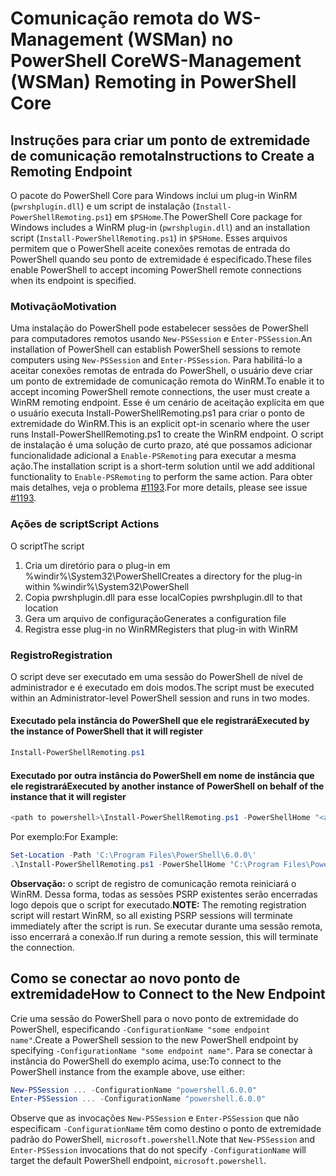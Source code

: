 # <a name="ws-management-wsman-remoting-in-powershell-core"></a><span data-ttu-id="c88cd-101">Comunicação remota do WS-Management (WSMan) no PowerShell Core</span><span class="sxs-lookup"><span data-stu-id="c88cd-101">WS-Management (WSMan) Remoting in PowerShell Core</span></span> 

## <a name="instructions-to-create-a-remoting-endpoint"></a><span data-ttu-id="c88cd-102">Instruções para criar um ponto de extremidade de comunicação remota</span><span class="sxs-lookup"><span data-stu-id="c88cd-102">Instructions to Create a Remoting Endpoint</span></span>

<span data-ttu-id="c88cd-103">O pacote do PowerShell Core para Windows inclui um plug-in WinRM (`pwrshplugin.dll`) e um script de instalação (`Install-PowerShellRemoting.ps1`) em `$PSHome`.</span><span class="sxs-lookup"><span data-stu-id="c88cd-103">The PowerShell Core package for Windows includes a WinRM plug-in (`pwrshplugin.dll`) and an installation script (`Install-PowerShellRemoting.ps1`) in `$PSHome`.</span></span>
<span data-ttu-id="c88cd-104">Esses arquivos permitem que o PowerShell aceite conexões remotas de entrada do PowerShell quando seu ponto de extremidade é especificado.</span><span class="sxs-lookup"><span data-stu-id="c88cd-104">These files enable PowerShell to accept incoming PowerShell remote connections when its endpoint is specified.</span></span>

### <a name="motivation"></a><span data-ttu-id="c88cd-105">Motivação</span><span class="sxs-lookup"><span data-stu-id="c88cd-105">Motivation</span></span>

<span data-ttu-id="c88cd-106">Uma instalação do PowerShell pode estabelecer sessões de PowerShell para computadores remotos usando `New-PSSession` e `Enter-PSSession`.</span><span class="sxs-lookup"><span data-stu-id="c88cd-106">An installation of PowerShell can establish PowerShell sessions to remote computers using `New-PSSession` and `Enter-PSSession`.</span></span>
<span data-ttu-id="c88cd-107">Para habilitá-lo a aceitar conexões remotas de entrada do PowerShell, o usuário deve criar um ponto de extremidade de comunicação remota do WinRM.</span><span class="sxs-lookup"><span data-stu-id="c88cd-107">To enable it to accept incoming PowerShell remote connections, the user must create a WinRM remoting endpoint.</span></span>
<span data-ttu-id="c88cd-108">Esse é um cenário de aceitação explícita em que o usuário executa Install-PowerShellRemoting.ps1 para criar o ponto de extremidade do WinRM.</span><span class="sxs-lookup"><span data-stu-id="c88cd-108">This is an explicit opt-in scenario where the user runs Install-PowerShellRemoting.ps1 to create the WinRM endpoint.</span></span>
<span data-ttu-id="c88cd-109">O script de instalação é uma solução de curto prazo, até que possamos adicionar funcionalidade adicional a `Enable-PSRemoting` para executar a mesma ação.</span><span class="sxs-lookup"><span data-stu-id="c88cd-109">The installation script is a short-term solution until we add additional functionality to `Enable-PSRemoting` to perform the same action.</span></span>
<span data-ttu-id="c88cd-110">Para obter mais detalhes, veja o problema [#1193](https://github.com/PowerShell/PowerShell/issues/1193).</span><span class="sxs-lookup"><span data-stu-id="c88cd-110">For more details, please see issue [#1193](https://github.com/PowerShell/PowerShell/issues/1193).</span></span>

### <a name="script-actions"></a><span data-ttu-id="c88cd-111">Ações de script</span><span class="sxs-lookup"><span data-stu-id="c88cd-111">Script Actions</span></span>

<span data-ttu-id="c88cd-112">O script</span><span class="sxs-lookup"><span data-stu-id="c88cd-112">The script</span></span>

1. <span data-ttu-id="c88cd-113">Cria um diretório para o plug-in em %windir%\System32\PowerShell</span><span class="sxs-lookup"><span data-stu-id="c88cd-113">Creates a directory for the plug-in within %windir%\System32\PowerShell</span></span>
1. <span data-ttu-id="c88cd-114">Copia pwrshplugin.dll para esse local</span><span class="sxs-lookup"><span data-stu-id="c88cd-114">Copies pwrshplugin.dll to that location</span></span>
1. <span data-ttu-id="c88cd-115">Gera um arquivo de configuração</span><span class="sxs-lookup"><span data-stu-id="c88cd-115">Generates a configuration file</span></span>
1. <span data-ttu-id="c88cd-116">Registra esse plug-in no WinRM</span><span class="sxs-lookup"><span data-stu-id="c88cd-116">Registers that plug-in with WinRM</span></span>

### <a name="registration"></a><span data-ttu-id="c88cd-117">Registro</span><span class="sxs-lookup"><span data-stu-id="c88cd-117">Registration</span></span>

<span data-ttu-id="c88cd-118">O script deve ser executado em uma sessão do PowerShell de nível de administrador e é executado em dois modos.</span><span class="sxs-lookup"><span data-stu-id="c88cd-118">The script must be executed within an Administrator-level PowerShell session and runs in two modes.</span></span>

#### <a name="executed-by-the-instance-of-powershell-that-it-will-register"></a><span data-ttu-id="c88cd-119">Executado pela instância do PowerShell que ele registrará</span><span class="sxs-lookup"><span data-stu-id="c88cd-119">Executed by the instance of PowerShell that it will register</span></span>

``` powershell
Install-PowerShellRemoting.ps1
```

#### <a name="executed-by-another-instance-of-powershell-on-behalf-of-the-instance-that-it-will-register"></a><span data-ttu-id="c88cd-120">Executado por outra instância do PowerShell em nome de instância que ele registrará</span><span class="sxs-lookup"><span data-stu-id="c88cd-120">Executed by another instance of PowerShell on behalf of the instance that it will register</span></span>

``` powershell
<path to powershell>\Install-PowerShellRemoting.ps1 -PowerShellHome "<absolute path to the instance's $PSHOME>"
```

<span data-ttu-id="c88cd-121">Por exemplo:</span><span class="sxs-lookup"><span data-stu-id="c88cd-121">For Example:</span></span>

``` powershell
Set-Location -Path 'C:\Program Files\PowerShell\6.0.0\'
.\Install-PowerShellRemoting.ps1 -PowerShellHome "C:\Program Files\PowerShell\6.0.0\"
```

<span data-ttu-id="c88cd-122">**Observação:** o script de registro de comunicação remota reiniciará o WinRM. Dessa forma, todas as sessões PSRP existentes serão encerradas logo depois que o script for executado.</span><span class="sxs-lookup"><span data-stu-id="c88cd-122">**NOTE:** The remoting registration script will restart WinRM, so all existing PSRP sessions will terminate immediately after the script is run.</span></span> <span data-ttu-id="c88cd-123">Se executar durante uma sessão remota, isso encerrará a conexão.</span><span class="sxs-lookup"><span data-stu-id="c88cd-123">If run during a remote session, this will terminate the connection.</span></span>

## <a name="how-to-connect-to-the-new-endpoint"></a><span data-ttu-id="c88cd-124">Como se conectar ao novo ponto de extremidade</span><span class="sxs-lookup"><span data-stu-id="c88cd-124">How to Connect to the New Endpoint</span></span>

<span data-ttu-id="c88cd-125">Crie uma sessão do PowerShell para o novo ponto de extremidade do PowerShell, especificando `-ConfigurationName "some endpoint name"`.</span><span class="sxs-lookup"><span data-stu-id="c88cd-125">Create a PowerShell session to the new PowerShell endpoint by specifying `-ConfigurationName "some endpoint name"`.</span></span> <span data-ttu-id="c88cd-126">Para se conectar à instância do PowerShell do exemplo acima, use:</span><span class="sxs-lookup"><span data-stu-id="c88cd-126">To connect to the PowerShell instance from the example above, use either:</span></span>

``` powershell
New-PSSession ... -ConfigurationName "powershell.6.0.0"
Enter-PSSession ... -ConfigurationName "powershell.6.0.0"
```

<span data-ttu-id="c88cd-127">Observe que as invocações `New-PSSession` e `Enter-PSSession` que não especificam `-ConfigurationName` têm como destino o ponto de extremidade padrão do PowerShell, `microsoft.powershell`.</span><span class="sxs-lookup"><span data-stu-id="c88cd-127">Note that `New-PSSession` and `Enter-PSSession` invocations that do not specify `-ConfigurationName` will target the default PowerShell endpoint, `microsoft.powershell`.</span></span>
